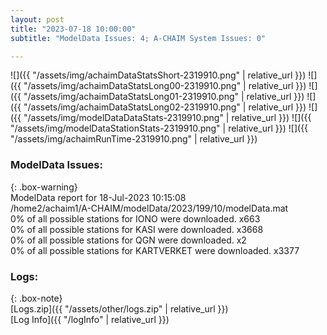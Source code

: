 ```yaml
---
layout: post
title: "2023-07-18 10:00:00"
subtitle: "ModelData Issues: 4; A-CHAIM System Issues: 0"

---
```


![]({{ "/assets/img/achaimDataStatsShort-2319910.png" | relative_url }})
![]({{ "/assets/img/achaimDataStatsLong00-2319910.png" | relative_url }})
![]({{ "/assets/img/achaimDataStatsLong01-2319910.png" | relative_url }})
![]({{ "/assets/img/achaimDataStatsLong02-2319910.png" | relative_url }})
![]({{ "/assets/img/modelDataDataStats-2319910.png" | relative_url }})
![]({{ "/assets/img/modelDataStationStats-2319910.png" | relative_url }})
![]({{ "/assets/img/achaimRunTime-2319910.png" | relative_url }})


### ModelData Issues:  
  
{: .box-warning}  
 ModelData report for 18-Jul-2023 10:15:08   
 /home2/achaim1/A-CHAIM/modelData/2023/199/10/modelData.mat   
 0% of all possible stations for IONO were downloaded. x663   
 0% of all possible stations for KASI were downloaded. x3668   
 0% of all possible stations for QGN were downloaded. x2   
 0% of all possible stations for KARTVERKET were downloaded. x3377   
  


### Logs:  
  
{: .box-note}  
[Logs.zip]({{ "/assets/other/logs.zip" | relative_url }})  
[Log Info]({{ "/logInfo" | relative_url }})  
